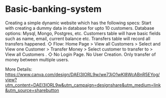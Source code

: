 # Basic-banking-system
Creating a simple dynamic website which has the following specs:
Start with creating a dummy data in database for upto 10
customers. Database options: Mysql, Mongo, Postgres, etc.
Customers table will have basic fields such as name, email,
current balance etc. Transfers table will record all transfers
happened.
◇ Flow: Home Page > View all Customers > Select and View one
Customer > Transfer Money > Select customer to transfer to >
View all Customers .
◇ No Login Page. No User Creation. Only transfer of money
between multiple users.


More Details:
https://www.canva.com/design/DAEl3IORL9w/we73jO1wKl8WcABnR5EYog/view?utm_content=DAEl3IORL9w&utm_campaign=designshare&utm_medium=link&utm_source=sharebutton
